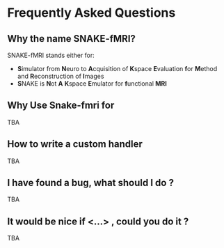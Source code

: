 
# Frequently Asked Questions


## Why the name SNAKE-fMRI? 

SNAKE-fMRI stands either for:
- **S**imulator from **N**euro to **A**cquisition of **K**space **E**valuation **f**or **M**ethod and **R**econstruction of **I**mages
- **S**NAKE is **N**ot **A** **K**space **E**mulator for **f**unctional **MRI**

## Why Use Snake-fmri for 
TBA

## How to write a custom handler 
TBA

## I have found a bug, what should I do ? 
TBA

## It would be nice if <...> , could you do it ? 
TBA
